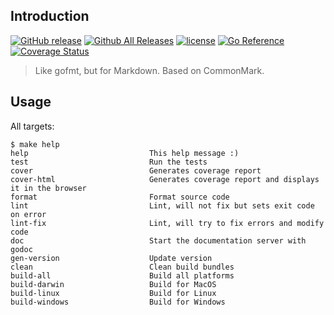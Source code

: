 ## Introduction

[![GitHub release](https://img.shields.io/github/release/elliotxx/mdfmt.svg)](https://github.com/elliotxx/mdfmt/releases)
[![Github All Releases](https://img.shields.io/github/downloads/elliotxx/mdfmt/total.svg)](https://github.com/elliotxx/mdfmt/releases)
[![license](https://img.shields.io/github/license/elliotxx/mdfmt.svg)](https://github.com/elliotxx/mdfmt/blob/master/LICENSE)
[![Go Reference](https://pkg.go.dev/badge/github.com/elliotxx/mdfmt.svg)](https://pkg.go.dev/github.com/elliotxx/mdfmt)
[![Coverage Status](https://coveralls.io/repos/github/elliotxx/mdfmt/badge.svg)](https://coveralls.io/github/elliotxx/mdfmt)

> Like gofmt, but for Markdown. Based on CommonMark.

## Usage
All targets:
```
$ make help
help                           This help message :)
test                           Run the tests
cover                          Generates coverage report
cover-html                     Generates coverage report and displays it in the browser
format                         Format source code
lint                           Lint, will not fix but sets exit code on error
lint-fix                       Lint, will try to fix errors and modify code
doc                            Start the documentation server with godoc
gen-version                    Update version
clean                          Clean build bundles
build-all                      Build all platforms
build-darwin                   Build for MacOS
build-linux                    Build for Linux
build-windows                  Build for Windows
```